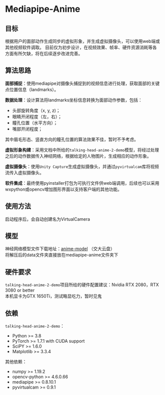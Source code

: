 # Mediapipe-Anime

## 目标

根据用户的面部动作生成同步的虚拟形象，并生成虚拟摄像头，可以使用web端或其他视频软件调取。
目前仅为初步设计，在视频效果、帧率、硬件资源消耗等各方面有所欠缺，将在后续逐步改进完善。

## 算法思路

**面部捕捉**：使用mediapipe对摄像头捕捉到的视频信息进行处理，获取面部的关键点位置信息（landmarks）。

**数据处理**：设计算法将landmarks坐标信息转换为面部动作参数，包括：

* 头部旋转角度（x, y, z)；
* 眼睛开闭程度（左，右）；
* 瞳孔位置（水平方向）；
* 嘴部开闭程度；

其中眉毛形态、竖直方向的瞳孔位置的算法效果不佳，暂时不予考虑。

**虚拟形象构建**：采用文档中所给的`talking-head-anime-2-demo`模型，将经过处理之后的动作数据传入神经网络，根据给定的人物图片，生成相应的动作形象。

**虚拟摄像头**：使用`Unity Capture`生成虚拟摄像头，并通过`pyvirtualcam`库将视频流传入虚拟摄像头。

**软件集成**：最终使用pyinstaller打包为可执行文件供web端调用，后续也可以采用wxpython或opencv增加图形界面以支持客户端的其他功能。

## 使用方法
启动程序后，会自动创建名为VirtualCamera

## 模型
神经网络模型文件下载地址：[anime-model](https://jbox.sjtu.edu.cn/l/31zMzF) （交大云盘）\
将解压后的data文件夹直接放在mediapipe-anime文件夹下

## 硬件要求
`talking-head-anime-2-demo`项目所给的硬件配置建议：Nvidia RTX 2080，RTX 3080 or better \
本机显卡为GTX 1650Ti，测试略显吃力，暂时见鬼

## 依赖
`talking-head-anime-2-demo`：
* Python >= 3.8
* PyTorch >= 1.7.1 with CUDA support
* SciPY >= 1.6.0
* Matplotlib >= 3.3.4

其他依赖：
* numpy >= 1.19.2 
* opencv-python >= 4.6.0.66 
* mediapipe >= 0.8.10.1 
* pyvirtualcam >= 0.9.1